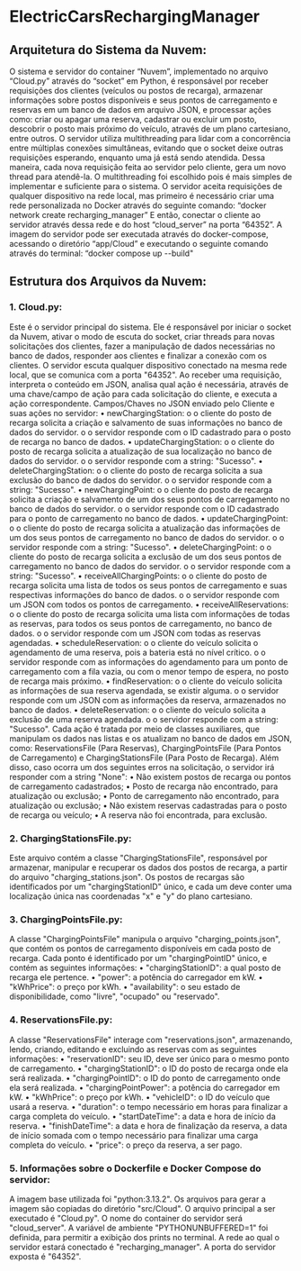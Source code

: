 # ElectricCarsRechargingManager

## Arquitetura do Sistema da Nuvem:
O sistema e servidor do container “Nuvem”, implementado no arquivo “Cloud.py” através do “socket” em Python, é responsável por receber requisições dos clientes (veículos ou postos de recarga), armazenar informações sobre postos disponíveis e seus pontos de carregamento e reservas em um banco de dados em arquivo JSON, e processar ações como: criar ou apagar uma reserva, cadastrar ou excluir um posto, descobrir o posto mais próximo do veículo, através de um plano cartesiano, entre outros.
O servidor utiliza multithreading para lidar com a concorrência entre múltiplas conexões simultâneas, evitando que o socket deixe outras requisições esperando, enquanto uma já está sendo atendida. Dessa maneira, cada nova requisição feita ao servidor pelo cliente, gera um novo thread para atendê-la.
O multithreading foi escolhido pois é mais simples de implementar e suficiente para o sistema. 
O servidor aceita requisições de qualquer dispositivo na rede local, mas primeiro é necessário criar uma rede personalizada no Docker através do seguinte comando:
“docker network create recharging_manager”
E então, conectar o cliente ao servidor através dessa rede e do host “cloud_server” na porta “64352”.
A imagem do servidor pode ser executada através do docker-compose, acessando o diretório “app/Cloud” e executando o seguinte comando através do terminal:
“docker compose up --build"

## Estrutura dos Arquivos da Nuvem:
### 1. Cloud.py:
Este é o servidor principal do sistema. Ele é responsável por iniciar o socket da Nuvem, ativar o modo de escuta do socket, criar threads para novas solicitações dos clientes, fazer a manipulação de dados necessárias no banco de dados, responder aos clientes e finalizar a conexão com os clientes.
O servidor escuta qualquer dispositivo conectado na mesma rede local, que se comunica com a porta "64352".
Ao receber uma requisição, interpreta o conteúdo em JSON, analisa qual ação é necessária, através de uma chave/campo de ação para cada solicitação do cliente, e executa a ação correspondente.
Campos/Chaves no JSON enviado pelo Cliente e suas ações no servidor:
•	newChargingStation: 
o	o cliente do posto de recarga solicita a criação e salvamento de suas informações no banco de dados do servidor.
o	o servidor responde com o ID cadastrado para o posto de recarga no banco de dados.
•	updateChargingStation: 
o	o cliente do posto de recarga solicita a atualização de sua localização no banco de dados do servidor.
o	o servidor responde com a string: "Sucesso".
•	deleteChargingStation: 
o	o cliente do posto de recarga solicita a sua exclusão do banco de dados do servidor.
o	o servidor responde com a string: "Sucesso".
•	newChargingPoint: 
o	o cliente do posto de recarga solicita a criação e salvamento de um dos seus pontos de carregamento no banco de dados do servidor.
o	o servidor responde com o ID cadastrado para o ponto de carregamento no banco de dados.
•	updateChargingPoint: 
o	o cliente do posto de recarga solicita a atualização das informações de um dos seus pontos de carregamento no banco de dados do servidor.
o	o servidor responde com a string: "Sucesso".
•	deleteChargingPoint: 
o	o cliente do posto de recarga solicita a exclusão de um dos seus pontos de carregamento no banco de dados do servidor.
o	o servidor responde com a string: "Sucesso".
•	receiveAllChargingPoints: 
o	o cliente do posto de recarga solicita uma lista de todos os seus pontos de carregamento e suas respectivas informações do banco de dados.
o	o servidor responde com um JSON com todos os pontos de carregamento.
•	receiveAllReservations: 
o	o cliente do posto de recarga solicita uma lista com informações de todas as reservas, para todos os seus pontos de carregamento, no banco de dados.
o	o servidor responde com um JSON com todas as reservas agendadas.
•	scheduleReservation:
o	o cliente do veículo solicita o agendamento de uma reserva, pois a bateria está no nível crítico.
o	o servidor responde com as informações do agendamento para um ponto de carregamento com a fila vazia, ou com o menor tempo de espera, no posto de recarga mais próximo.
•	findReservation: 
o	o cliente do veículo solicita as informações de sua reserva agendada, se existir alguma.
o	o servidor responde com um JSON com as informações da reserva, armazenados no banco de dados.
•	deleteReservation: 
o	o cliente do veículo solicita a exclusão de uma reserva agendada.
o	o servidor responde com a string: "Sucesso".
Cada ação é tratada por meio de classes auxiliares, que manipulam os dados nas listas e os atualizam no banco de dados em JSON, como: ReservationsFile (Para Reservas), ChargingPointsFile (Para Pontos de Carregamento) e ChargingStationsFile (Para Posto de Recarga).
Além disso, caso ocorra um dos seguintes erros na solicitação, o servidor irá responder com a string "None":
•	Não existem postos de recarga ou pontos de carregamento cadastrados;
•	Posto de recarga não encontrado, para atualização ou exclusão;
•	Ponto de carregamento não encontrado, para atualização ou exclusão;
•	Não existem reservas cadastradas para o posto de recarga ou veículo;
•	A reserva não foi encontrada, para exclusão.
<br>

### 2. ChargingStationsFile.py:
Este arquivo contém a classe "ChargingStationsFile", responsável por armazenar, manipular e recuperar os dados dos postos de recarga, a partir do arquivo "charging_stations.json". Os postos de recargas são identificados por um "chargingStationID" único, e cada um deve conter uma localização única nas coordenadas "x" e "y" do plano cartesiano.

### 3. ChargingPointsFile.py:
A classe "ChargingPointsFile" manipula o arquivo "charging_points.json", que contém os pontos de carregamento disponíveis em cada posto de recarga.
Cada ponto é identificado por um "chargingPointID" único, e contém as seguintes informações:
•	"chargingStationID": a qual posto de recarga ele pertence.
•	"power": a potência do carregador em kW.
•	"kWhPrice": o preço por kWh.
•	"availability": o seu estado de disponibilidade, como "livre", "ocupado" ou "reservado".

### 4. ReservationsFile.py:
A classe "ReservationsFile" interage com "reservations.json", armazenando, lendo, criando, editando e excluindo as reservas com as seguintes informações:
•	"reservationID": seu ID, deve ser único para o mesmo ponto de carregamento.
•	"chargingStationID": o ID do posto de recarga onde ela será realizada.
•	"chargingPointID": o ID do ponto de carregamento onde ela será realizada.
•	"chargingPointPower": a potência do carregador em kW.
•	"kWhPrice": o preço por kWh.
•	"vehicleID": o ID do veículo que usará a reserva.
•	"duration": o tempo necessário em horas para finalizar a carga completa do veículo.
•	"startDateTime": a data e hora de início da reserva.
•	"finishDateTime": a data e hora de finalização da reserva, a data de início somada com o tempo necessário para finalizar uma carga completa do veículo.
•	"price": o preço da reserva, a ser pago.

### 5. Informações sobre o Dockerfile e Docker Compose do servidor:
A imagem base utilizada foi "python:3.13.2".
Os arquivos para gerar a imagem são copiadas do diretório "src/Cloud".
O arquivo principal a ser executado é "Cloud.py".
O nome do container do servidor será "cloud_server".
A variável de ambiente "PYTHONUNBUFFERED=1" foi definida, para permitir a exibição dos prints no terminal.
A rede ao qual o servidor estará conectado é "recharging_manager".
A porta do servidor exposta é "64352".
